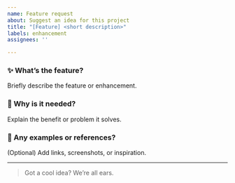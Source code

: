 ```yaml
---
name: Feature request
about: Suggest an idea for this project
title: "[Feature] <short description>"
labels: enhancement
assignees: ''

---
```


### ✨ What’s the feature?
Briefly describe the feature or enhancement.

### 📌 Why is it needed?
Explain the benefit or problem it solves.

### 🧩 Any examples or references?
(Optional) Add links, screenshots, or inspiration.

---

> Got a cool idea? We’re all ears.
